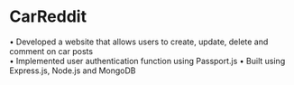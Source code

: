 # CarReddit

•	Developed a website that allows users to create, update, delete and comment on car posts<br/>
•	Implemented user authentication function using Passport.js
•	Built using Express.js, Node.js and MongoDB
